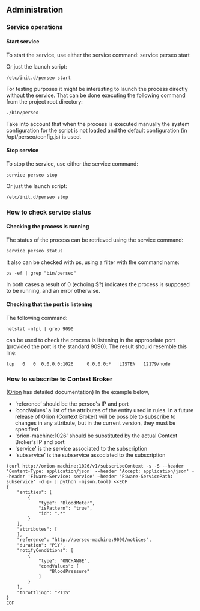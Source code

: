 <a name="administration"></a>
## Administration
### Service operations

####	Start service
To start the service, use either the service command:
service perseo start

Or just the launch script:
```
/etc/init.d/perseo start
```
For testing purposes it might be interesting to launch the process directly without the service. That can be done executing the following command from the project root directory:
```
./bin/perseo
```

Take into account that when the process is executed manually the system configuration for the script is not loaded and the default configuration (in /opt/perseo/config.js) is used.

####	Stop service
To stop the service, use either the service command:
```
service perseo stop
```
Or just the launch script:
```
/etc/init.d/perseo stop
```
###	How to check service status
####	Checking the process is running
The status of the process can be retrieved using the service command:
```
service perseo status
```
It also can be checked with ps, using a filter with the command name:
```
ps -ef | grep "bin/perseo"
```
In both cases a result of 0 (echoing $?) indicates the process is supposed to be running, and an error otherwise.
#### Checking that the port is listening
The following command:
```
netstat -ntpl | grep 9090
```
can be used to check the process is listening in the appropriate port (provided the port is the standard 9090). The result should resemble this line:
```
tcp   0   0  0.0.0.0:1026     0.0.0.0:*   LISTEN   12179/node
```


### How to subscribe to Context Broker
([Orion](https://github.com/telefonicaid/fiware-orion) has detailed documentation)
In the example below,
* ‘reference’ should be the perseo's IP and port
* ‘condValues’ a list of the attributes of the entity used in rules. In a future release of Orion (Context Broker) will be possible to subscribe to changes in any attribute, but in the current version, they must be specified
* 'orion-machine:1026' should be substituted by the actual Context Broker's IP and port
* 'service' is the service associated to the subscription
* 'subservice' is the subservice associated to the subscription

```
(curl http://orion-machine:1026/v1/subscribeContext -s -S --header 'Content-Type: application/json' --header 'Accept: application/json' --header 'Fiware-Service: service' –header 'Fiware-ServicePath: subservice' -d @- | python -mjson.tool) <<EOF
{
    "entities": [
        {
            "type": "BloodMeter",
            "isPattern": "true",
            "id": ".*"
        }
    ],
    "attributes": [
    ],
    "reference": "http://perseo-machine:9090/notices",
    "duration": "P1Y",
    "notifyConditions": [
        {
            "type": "ONCHANGE",
            "condValues": [
                "BloodPressure"
            ]
        }
    ],
    "throttling": "PT1S"
}
EOF
```

